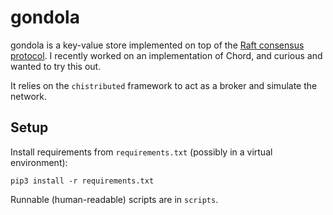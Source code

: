 # gondola

gondola is a key-value store implemented on top of the [Raft consensus protocol](https://raft.github.io/raft.pdf). I recently worked on an implementation of Chord, and curious and wanted to try this out.

It relies on the `chistributed` framework to act as a broker and simulate the network.

## Setup

Install requirements from `requirements.txt` (possibly in a virtual environment):

```
pip3 install -r requirements.txt
```

Runnable (human-readable) scripts are in `scripts`.
